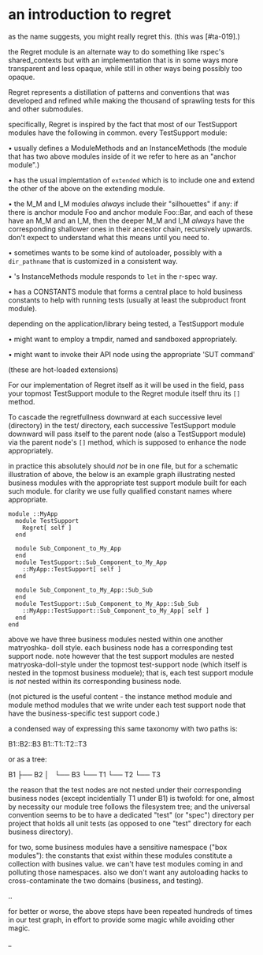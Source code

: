 # an introduction to regret

as the name suggests, you might really regret this. (this was [#ta-019].)

the Regret module is an alternate way to do something like rspec's
shared_contexts but with an implementation that is in some ways more
transparent and less opaque, while still in other ways being possibly
too opaque.

Regret represents a distillation of patterns and conventions that was
developed and refined while making the thousand of sprawling tests for this
and other submodules.

specifically, Regret is inspired by the fact that most of our TestSupport
modules have the following in common. every TestSupport module:

  • usually defines a ModuleMethods and an InstanceMethods (the module that
    has two above modules inside of it we refer to here as an "anchor module".)

  • has the usual implemtation of `extended` which is to include
    one and extend the other of the above on the extending module.

  • the M_M and I_M modules *always* include their "silhouettes" if any:
    if there is anchor module Foo and anchor module Foo::Bar, and each
    of these have an M_M and an I_M, then the deeper M_M and I_M *always*
    have the corresponding shallower ones in their ancestor chain, recursively
    upwards. don't expect to understand what this means until you need to.

  • sometimes wants to be some kind of autoloader, possibly with a
    `dir_pathname` that is customized in a consistent way.

  • 's InstanceMethods module responds to `let` in the r-spec way.

  • has a CONSTANTS module that forms a central place to hold business
    constants to help with running tests (usually at least the subproduct
    front module).

depending on the application/library being tested, a TestSupport module

  • might want to employ a tmpdir, named and sandboxed appropriately.

  • might want to invoke their API node using the appropriate 'SUT command'

  (these are hot-loaded extensions)

For our implementation of Regret itself as it will be used in the field,
pass your topmost TestSupport module to the Regret module itself thru its
`[]` method.

To cascade the regretfullness downward at each successive level (directory)
in the test/ directory, each successive TestSupport module downward will pass
itself to the parent node (also a TestSupport module) via the parent node's
`[]` method, which is supposed to enhance the node appropriately.

in practice this absolutely should *not* be in one file, but for a schematic
illustration of above, the below is an example graph illustrating nested
business modules with the appropriate test support module built for each
such module. for clarity we use fully qualified constant names where
appropriate.

    module ::MyApp
      module TestSupport
        Regret[ self ]
      end

      module Sub_Component_to_My_App
      end
      module TestSupport::Sub_Component_to_My_App
        ::MyApp::TestSupport[ self ]
      end

      module Sub_Component_to_My_App::Sub_Sub
      end
      module TestSupport::Sub_Component_to_My_App::Sub_Sub
        ::MyApp::TestSupport::Sub_Component_to_My_App[ self ]
      end
    end

above we have three business modules nested within one another matryoshka-
doll style. each business node has a corresponding test support node. note
however that the test support modules are nested matryoska-doll-style under
the topmost test-support node (which itself is nested in the topmost business
moduele); that is, each test support module is *not* nested within its
corresponding business node.

(not pictured is the useful content - the instance method module and module
method modules that we write under each test support node that have the
business-specific test support code.)

a condensed way of expressing this same taxonomy with two paths is:

  B1::B2::B3
  B1::T1::T2::T3

or as a tree:

  B1
  ├── B2
  │   └── B3
  └── T1
      └── T2
          └── T3

the reason that the test nodes are not nested under their corresponding
business nodes (except incidentially T1 under B1) is twofold: for one, almost
by necessity our module tree follows the filesystem tree; and the universal
convention seems to be to have a dedicated "test" (or "spec") directory per
project that holds all unit tests (as opposed to one "test" directory for each
business directory).

for two, some business modules have a sensitive namespace ("box modules"):
the constants that exist within these modules constitute a collection with
busines value. we can't have test modules coming in and polluting those
namespaces. also we don't want any autoloading hacks to cross-contaminate
the two domains (business, and testing).

..

for better or worse, the above steps have been repeated hundreds of times
in our test graph, in effort to provide some magic while avoiding other
magic.

_
